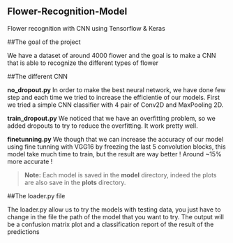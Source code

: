 ## Flower-Recognition-Model
Flower recognition with CNN using Tensorflow & Keras


##The goal of the project

We have a dataset of around 4000 flower and the goal is to make a CNN that is able to recognize the different types of flower

##The different CNN

**no_dropout.py**
In order to make the best neural network, we have done few step and each time we tried to increase the efficientie of our models.
First we tried a simple CNN classifier with 4 pair of Conv2D and MaxPooling 2D.

**train_dropout.py**
We noticed that we have an overfitting problem, so we added dropouts to try to reduce the overfitting. It work pretty well.

**finetunning.py**
We though that we can increase the accuracy of our model using fine tunning with VGG16 by freezing the last 5 convolution blocks,
this model take much time to train, but the result are way better ! Around ~15% more accurate !

>**Note:** Each model is saved in the **model** directory, indeed the plots are also save in the **plots** directory.

##The loader.py file

The loader.py allow us to try the models with testing data, you just have to change in the file the path of the model that you want to try.
The output will be a confusion matrix plot and a classification report of the result of the predictions

